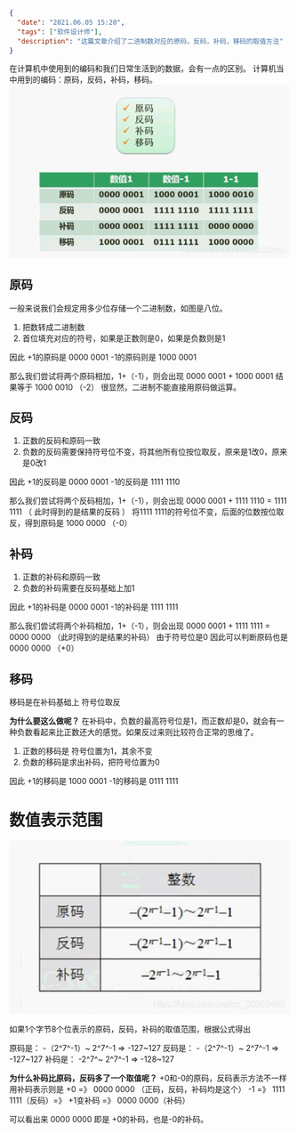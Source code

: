 ```json
{
  "date": "2021.06.05 15:20",
  "tags": ["软件设计师"],
  "description": "这篇文章介绍了二进制数对应的原码，反码，补码，移码的取值方法"
}
```

在计算机中使用到的编码和我们日常生活到的数据，会有一点的区别。
计算机当中用到的编码：原码，反码，补码，移码。
![在这里插入图片描述](../../../assets/content/ruankao/sjs/2.03/01.png)
## 原码
一般来说我们会规定用多少位存储一个二进制数，如图是八位。
1. 把数转成二进制数
2. 首位填充对应的符号，如果是正数则是0，如果是负数则是1

因此
+1的原码是  0000 0001
-1的原码则是 1000 0001

那么我们尝试将两个原码相加，1+（-1），则会出现
0000 0001 + 1000 0001 结果等于 1000 0010 （-2）
很显然，二进制不能直接用原码做运算。

## 反码
1. 正数的反码和原码一致
2. 负数的反码需要保持符号位不变，将其他所有位按位取反，原来是1改0，原来是0改1

因此
+1的反码是 0000 0001
-1的反码是 1111 1110

那么我们尝试将两个反码相加，1+（-1），则会出现
0000 0001 + 1111 1110 = 1111 1111  （ 此时得到的是结果的反码 ）
将1111 1111的符号位不变，后面的位数按位取反，得到原码是 1000 0000 （-0）

## 补码
1. 正数的补码和原码一致
2. 负数的补码需要在反码基础上加1 

因此
+1的补码是 0000 0001
-1的补码是 1111 1111

那么我们尝试将两个补码相加，1+（-1），则会出现
0000 0001 + 1111 1111 = 0000 0000 （此时得到的是结果的补码）
由于符号位是0 因此可以判断原码也是 0000 0000 （+0）

## 移码
移码是在补码基础上 符号位取反

**为什么要这么做呢？**
在补码中，负数的最高符号位是1，而正数却是0，就会有一种负数看起来比正数还大的感觉。如果反过来则比较符合正常的思维了。

1. 正数的移码是 符号位置为1，其余不变
2. 负数的移码是求出补码，把符号位置为0

因此
+1的移码是 1000 0001
-1的移码是   0111 1111


#  数值表示范围

![在这里插入图片描述](../../../assets/content/ruankao/sjs/2.03/02.png)

如果1个字节8个位表示的原码，反码，补码的取值范围，根据公式得出

原码是： -（2^7^-1）~ 2^7^-1   =>  -127~127
反码是： -（2^7^-1）~ 2^7^-1   =>  -127~127
补码是： -2^7^~ 2^7^-1   =>  -128~127

**为什么补码比原码，反码多了一个取值呢？**
+0和-0的原码，反码表示方法不一样
用补码表示则是
+0 =》 0000 0000 （正码，反码，补码均是这个）
-1 =》 1111 1111（反码）=》 +1变补码 =》 0000 0000（补码）

可以看出来 0000 0000 即是 +0的补码，也是-0的补码。